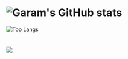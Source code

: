 #
# ![Garam's GitHub stats](https://github-readme-stats.vercel.app/api?username=garam-park)
![Top Langs](https://github-readme-stats.vercel.app/api/top-langs/?username=garam-park&layout=compact)

# 
<img src="https://img.shields.io/badge/Youtube-red?style=flate-square&logo=youtube&label=story.g&link=https%3A%2F%2Fwww.youtube.com%2F%40story.g">
